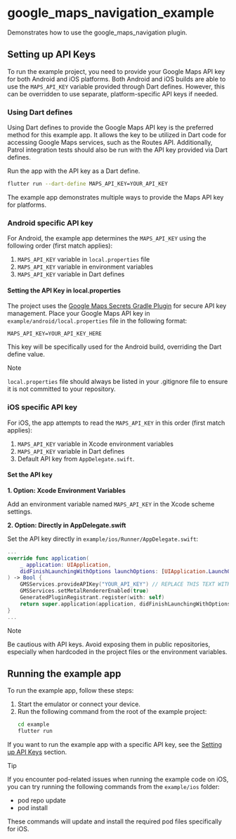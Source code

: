 # google_maps_navigation_example

Demonstrates how to use the google_maps_navigation plugin.

## Setting up API Keys

To run the example project, you need to provide your Google Maps API key for both Android and iOS platforms.
Both Android and iOS builds are able to use the `MAPS_API_KEY` variable provided through Dart defines.
However, this can be overridden to use separate, platform-specific API keys if needed.

### Using Dart defines

Using Dart defines to provide the Google Maps API key is the preferred method for this example app. It allows the key to be utilized in Dart code for accessing Google Maps services, such as the Routes API. Additionally, Patrol integration tests should also be run with the API key provided via Dart defines.

Run the app with the API key as a Dart define.
```bash
flutter run --dart-define MAPS_API_KEY=YOUR_API_KEY
```

The example app demonstrates multiple ways to provide the Maps API key for platforms.

### Android specific API key

For Android, the example app determines the `MAPS_API_KEY` using the following order (first match applies):
1. `MAPS_API_KEY` variable in `local.properties` file
2. `MAPS_API_KEY` variable in environment variables
3. `MAPS_API_KEY` variable in Dart defines

#### Setting the API Key in local.properties
The project uses the [Google Maps Secrets Gradle Plugin](https://developers.google.com/maps/documentation/android-sdk/secrets-gradle-plugin) for secure API key management. Place your Google Maps API key in `example/android/local.properties` file in the following format:

```text
MAPS_API_KEY=YOUR_API_KEY_HERE
```

This key will be specifically used for the Android build, overriding the Dart define value.

> [!NOTE]
> `local.properties` file should always be listed in your .gitignore file to ensure it is not committed to your repository.

### iOS specific API key

For iOS, the app attempts to read the `MAPS_API_KEY` in this order (first match applies):

1. `MAPS_API_KEY` variable in Xcode environment variables
2. `MAPS_API_KEY` variable in Dart defines
3. Default API key from `AppDelegate.swift`.

#### Set the API key

**1. Option: Xcode Environment Variables**

Add an environment variable named `MAPS_API_KEY` in the Xcode scheme settings.

**2. Option: Directly in AppDelegate.swift**

Set the API key directly in `example/ios/Runner/AppDelegate.swift`:

```swift
...
override func application(
    _ application: UIApplication,
    didFinishLaunchingWithOptions launchOptions: [UIApplication.LaunchOptionsKey: Any]?
) -> Bool { 
    GMSServices.provideAPIKey("YOUR_API_KEY") // REPLACE THIS TEXT WITH YOUR API KEY
    GMSServices.setMetalRendererEnabled(true)
    GeneratedPluginRegistrant.register(with: self)
    return super.application(application, didFinishLaunchingWithOptions: launchOptions)
}
...
```

> [!NOTE]
> Be cautious with API keys. Avoid exposing them in public repositories, especially when hardcoded in the project files or the environment variables.

## Running the example app

To run the example app, follow these steps:
1. Start the emulator or connect your device.
2. Run the following command from the root of the example project: 
    ``` bash
    cd example
    flutter run
    ```
If you want to run the example app with a specific API key, see the [Setting up API Keys](#setting-up-api-keys) section.

> [!TIP]
> If you encounter pod-related issues when running the example code on iOS, you can try running the following commands from the `example/ios` folder:
>  - pod repo update
>  - pod install
> 
> These commands will update and install the required pod files specifically for iOS.
